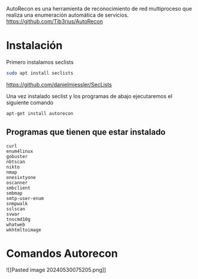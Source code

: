 AutoRecon es una herramienta de reconocimiento de red multiproceso que realiza una enumeración automática de servicios.
https://github.com/Tib3rius/AutoRecon

# Instalación
Primero instalamos seclists
```Bash
sudo apt install seclists
```
https://github.com/danielmiessler/SecLists

Una vez instalado seclist y los programas de abajo ejecutaremos el siguiente comando
```Bash
apt-get install autorecon
```


## Programas que tienen que estar instalado
```
curl
enum4linux
gobuster
nbtscan
nikto
nmap
onesixtyone
oscanner
smbclient
smbmap
smtp-user-enum
snmpwalk
sslscan
svwar
tnscmd10g
whatweb
wkhtmltoimage
```

# Comandos Autorecon
![[Pasted image 20240530075205.png]]

